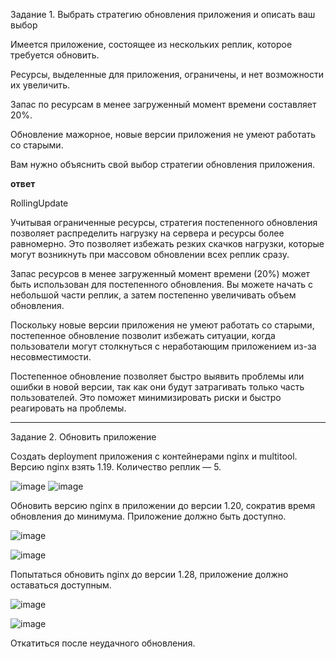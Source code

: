 Задание 1. Выбрать стратегию обновления приложения и описать ваш выбор

Имеется приложение, состоящее из нескольких реплик, которое требуется обновить.

Ресурсы, выделенные для приложения, ограничены, и нет возможности их увеличить.

Запас по ресурсам в менее загруженный момент времени составляет 20%.

Обновление мажорное, новые версии приложения не умеют работать со старыми.

Вам нужно объяснить свой выбор стратегии обновления приложения.

**ответ**

RollingUpdate

Учитывая ограниченные ресурсы, стратегия постепенного обновления позволяет распределить нагрузку на сервера и ресурсы более равномерно. Это позволяет избежать резких скачков нагрузки, которые могут возникнуть при массовом обновлении всех реплик сразу.

Запас ресурсов в менее загруженный момент времени (20%) может быть использован для постепенного обновления. Вы можете начать с небольшой части реплик, а затем постепенно увеличивать объем обновления.

Поскольку новые версии приложения не умеют работать со старыми, постепенное обновление позволит избежать ситуации, когда пользователи могут столкнуться с неработающим приложением из-за несовместимости.

Постепенное обновление позволяет быстро выявить проблемы или ошибки в новой версии, так как они будут затрагивать только часть пользователей. Это поможет минимизировать риски и быстро реагировать на проблемы.

---

Задание 2. Обновить приложение

Создать deployment приложения с контейнерами nginx и multitool. Версию nginx взять 1.19. Количество реплик — 5.

![image](https://github.com/AlexanderSchelokov/devops-netology/assets/121572590/7940c3d9-2bad-4aa2-ae09-51140ab07e20)
![image](https://github.com/AlexanderSchelokov/devops-netology/assets/121572590/4f09e470-dafb-4156-9b3e-2a653acc6724)

Обновить версию nginx в приложении до версии 1.20, сократив время обновления до минимума. Приложение должно быть доступно.

![image](https://github.com/AlexanderSchelokov/devops-netology/assets/121572590/845f211a-10f1-4f41-a3a0-300e5eedff9c)

![image](https://github.com/AlexanderSchelokov/devops-netology/assets/121572590/2684681b-fe61-4815-a3dd-5a9dea2dfe19)


Попытаться обновить nginx до версии 1.28, приложение должно оставаться доступным.

![image](https://github.com/AlexanderSchelokov/devops-netology/assets/121572590/10b64881-a1b0-4bf0-9ce3-9a24831df77c)

![image](https://github.com/AlexanderSchelokov/devops-netology/assets/121572590/af624826-f76c-4aad-bee9-2bc014c6f43b)


Откатиться после неудачного обновления.

